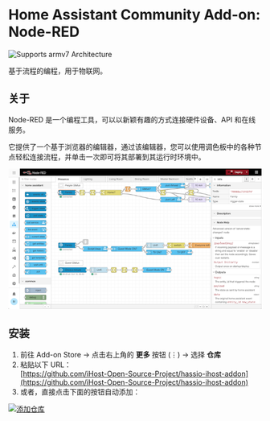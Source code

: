 # Home Assistant Community Add-on: Node-RED

![Supports armv7 Architecture](https://img.shields.io/badge/armv7-yes-green.svg)

基于流程的编程，用于物联网。

## 关于

Node-RED 是一个编程工具，可以以新颖有趣的方式连接硬件设备、API 和在线服务。

它提供了一个基于浏览器的编辑器，通过该编辑器，您可以使用调色板中的各种节点轻松连接流程，并单击一次即可将其部署到其运行时环境中。

![](https://raw.githubusercontent.com/hassio-addons/addon-node-red/main/images/screenshot.png)

## 安装
1. 前往 Add-on Store → 点击右上角的 **更多** 按钮 (⋮) → 选择 **仓库**  
2. 粘贴以下 URL：  
   [https://github.com/iHost-Open-Source-Project/hassio-ihost-addon](https://github.com/iHost-Open-Source-Project/hassio-ihost-addon)  
3. 或者，直接点击下面的按钮自动添加：

[![添加仓库](https://my.home-assistant.io/badges/supervisor_add_addon_repository.svg)](https://my.home-assistant.io/redirect/supervisor_add_addon_repository/?repository_url=https%3A%2F%2Fgithub.com%2FiHost-Open-Source-Project%2Fhassio-ihost-addon)